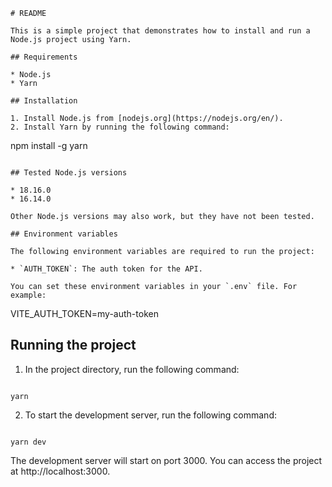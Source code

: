```
# README

This is a simple project that demonstrates how to install and run a Node.js project using Yarn.

## Requirements

* Node.js
* Yarn

## Installation

1. Install Node.js from [nodejs.org](https://nodejs.org/en/).
2. Install Yarn by running the following command:

```

npm install -g yarn

```

## Tested Node.js versions

* 18.16.0
* 16.14.0

Other Node.js versions may also work, but they have not been tested.

## Environment variables

The following environment variables are required to run the project:

* `AUTH_TOKEN`: The auth token for the API.

You can set these environment variables in your `.env` file. For example:

```

VITE_AUTH_TOKEN=my-auth-token

## Running the project

1. In the project directory, run the following command:

```

yarn

```

2. To start the development server, run the following command:

```

yarn dev

```

The development server will start on port 3000. You can access the project at http://localhost:3000.
